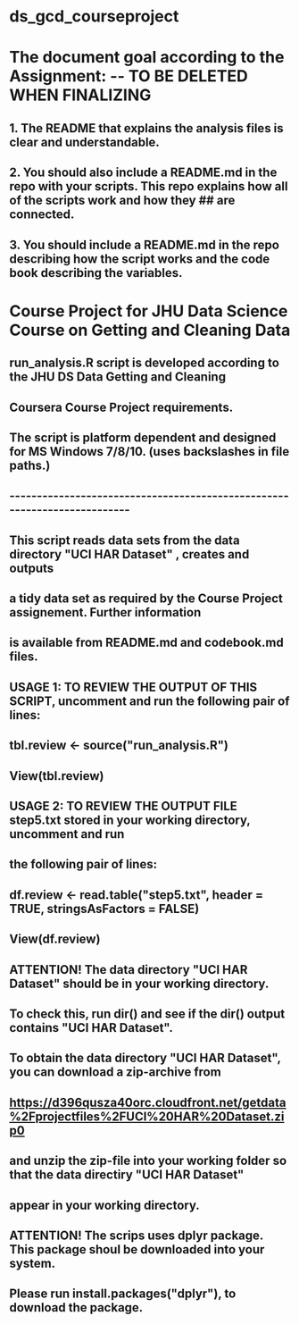 # ds_gcd_courseproject

# The document goal according to the Assignment: -- TO BE DELETED WHEN FINALIZING

## 1. The README that explains the analysis files is clear and understandable.
## 2. You should also include a README.md in the repo with your scripts. This repo explains how all of the scripts work and how they ## are connected.
## 3. You should include a README.md in the repo describing how the script works and the code book describing the variables.

# Course Project for JHU Data Science Course on Getting and Cleaning Data

## run_analysis.R script is developed according to the JHU DS Data Getting and Cleaning 
## Coursera Course Project requirements.
## The script is platform dependent and designed for MS Windows 7/8/10. (uses backslashes in file paths.)
## -------------------------------------------------------------------------
## This script reads data sets from the data directory "UCI HAR Dataset" , creates and outputs
## a tidy data set as required by the Course Project assignement. Further information
## is available from README.md and codebook.md files. 

## USAGE 1: TO REVIEW THE OUTPUT OF THIS SCRIPT, uncomment and run the following pair of lines: 
## tbl.review <- source("run_analysis.R")
## View(tbl.review)

## USAGE 2: TO REVIEW THE OUTPUT FILE step5.txt <b>stored in your working directory</b>, uncomment and run
## the following pair of lines: 
## df.review <- read.table("step5.txt", header = TRUE, stringsAsFactors =  FALSE)
## View(df.review)

## ATTENTION! The data directory "UCI HAR Dataset" should be in your working directory. 
## To check this, run dir() and see if the dir() output contains "UCI HAR Dataset".
## To obtain the data directory "UCI HAR Dataset", you can download a zip-archive from 
## https://d396qusza40orc.cloudfront.net/getdata%2Fprojectfiles%2FUCI%20HAR%20Dataset.zip0
## and unzip the zip-file into your working folder so that the data directiry "UCI HAR Dataset" 
## appear in your working directory.

## ATTENTION! The scrips uses dplyr package. This package shoul be downloaded into your system.
## Please run install.packages("dplyr"), to download the package. 
